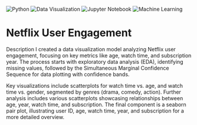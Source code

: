 ![Python](https://img.shields.io/badge/python-3670A0?style=for-the-badge&logo=python&logoColor=ffdd54)
![Data Visualization](https://img.shields.io/badge/Data%20Visualization-006400?style=for-the-badge)
![Jupyter Notebook](https://img.shields.io/badge/Jupyter%20Notebook-F37626?style=for-the-badge&logo=jupyter&logoColor=white)
![Machine Learning](https://img.shields.io/badge/Machine%20Learning-FF6347?style=for-the-badge)

# Netflix User Engagement
Description
  I created a data visualization model analyzing Netflix user engagement, focusing on key metrics like age, watch time, and subscription year. The process starts with exploratory data analysis (EDA), identifying missing values, followed by the Simultaneous Marginal Confidence Sequence for data plotting with confidence bands.

Key visualizations include scatterplots for watch time vs. age, and watch time vs. gender, segmented by genres (drama, comedy, action). Further analysis includes various scatterplots showcasing relationships between age, year, watch time, and subscription. The final component is a seaborn pair plot, illustrating user ID, age, watch time, year, and subscription for a more detailed overview.
